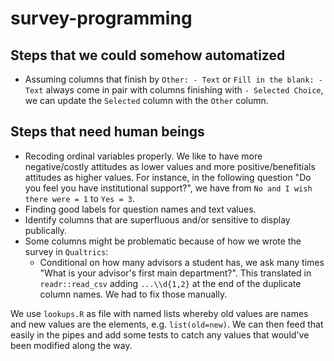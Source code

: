 # survey-programming

## Steps that we could somehow automatized

 - Assuming columns that finish by `Other: - Text` or `Fill in the blank: - Text` always come in pair with columns finishing with `- Selected Choice`, we can update the `Selected` column with the `Other` column.

## Steps that need human beings

 - Recoding ordinal variables properly. We like to have more negative/costly attitudes as lower values and more positive/benefitials attitudes as higher values. For instance, in the following question "Do you feel you have institutional support?", we have from `No and I wish there were = 1` to `Yes = 3`.
 - Finding good labels for question names and text values.
 - Identify columns that are superfluous and/or sensitive to display publically.
 - Some columns might be problematic because of how we wrote the survey in `Qualtrics`:
    - Conditional on how many advisors a student has, we ask many times "What is your advisor's first main department?". This translated in `readr::read_csv` adding `...\\d{1,2}` at the end of the duplicate column names. We had to fix those manually.

We use `lookups.R` as file with named lists whereby old values are names and new values are the elements, e.g. `list(old=new)`. We can then feed that easily in the pipes and add some tests to catch any values that would've been modified along the way. 
